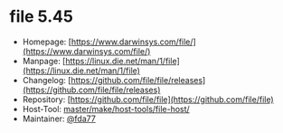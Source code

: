 # file 5.45
  - Homepage: [https://www.darwinsys.com/file/](https://www.darwinsys.com/file/)
  - Manpage: [https://linux.die.net/man/1/file](https://linux.die.net/man/1/file)
  - Changelog: [https://github.com/file/file/releases](https://github.com/file/file/releases)
  - Repository: [https://github.com/file/file](https://github.com/file/file)
  - Host-Tool: [master/make/host-tools/file-host/](https://github.com/Freetz-NG/freetz-ng/tree/master/make/host-tools/file-host/)
  - Maintainer: [@fda77](https://github.com/fda77)


